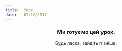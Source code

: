 ```yaml
---
title:  Урок
date:   07/12/2017
---
```


### <center>Ми готуємо цей урок.</center>
<center>Будь ласка, зайдіть пізніше.</center>